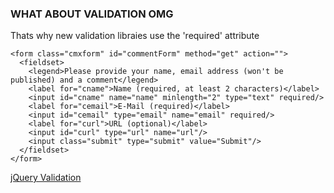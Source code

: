 ### WHAT ABOUT VALIDATION OMG

Thats why new validation libraies use the 'required' attribute

    <form class="cmxform" id="commentForm" method="get" action="">
      <fieldset>
        <legend>Please provide your name, email address (won't be published) and a comment</legend>
        <label for="cname">Name (required, at least 2 characters)</label>
        <input id="cname" name="name" minlength="2" type="text" required/>
        <label for="cemail">E-Mail (required)</label>
        <input id="cemail" type="email" name="email" required/>
        <label for="curl">URL (optional)</label>
        <input id="curl" type="url" name="url"/>
        <input class="submit" type="submit" value="Submit"/>
      </fieldset>
    </form>

[jQuery Validation](http://jqueryvalidation.org/documentation/)